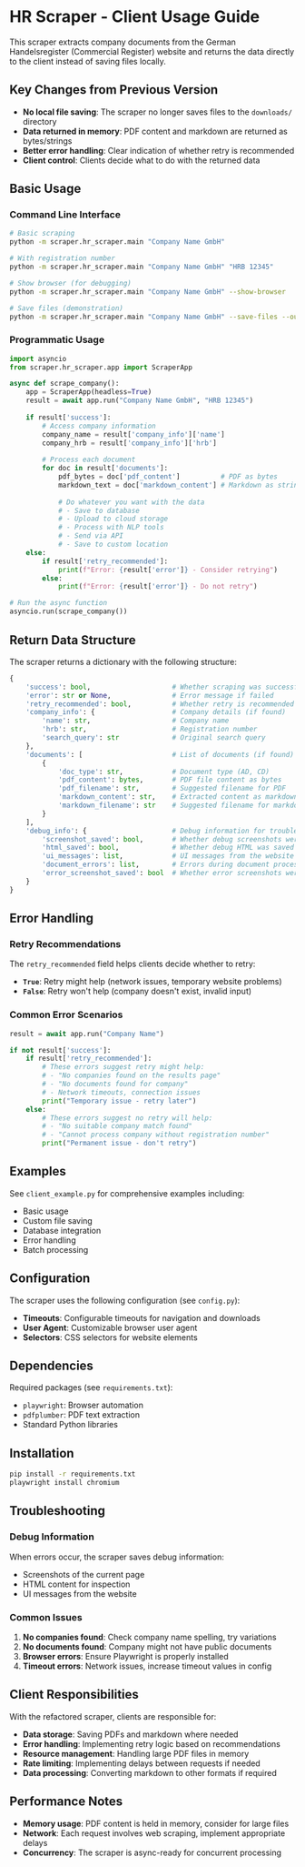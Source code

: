 # HR Scraper - Client Usage Guide

This scraper extracts company documents from the German Handelsregister (Commercial Register) website and returns the data directly to the client instead of saving files locally.

## Key Changes from Previous Version

- **No local file saving**: The scraper no longer saves files to the `downloads/` directory
- **Data returned in memory**: PDF content and markdown are returned as bytes/strings
- **Better error handling**: Clear indication of whether retry is recommended
- **Client control**: Clients decide what to do with the returned data

## Basic Usage

### Command Line Interface

```bash
# Basic scraping
python -m scraper.hr_scraper.main "Company Name GmbH"

# With registration number
python -m scraper.hr_scraper.main "Company Name GmbH" "HRB 12345"

# Show browser (for debugging)
python -m scraper.hr_scraper.main "Company Name GmbH" --show-browser

# Save files (demonstration)
python -m scraper.hr_scraper.main "Company Name GmbH" --save-files --output-dir my_output
```

### Programmatic Usage

```python
import asyncio
from scraper.hr_scraper.app import ScraperApp

async def scrape_company():
    app = ScraperApp(headless=True)
    result = await app.run("Company Name GmbH", "HRB 12345")
    
    if result['success']:
        # Access company information
        company_name = result['company_info']['name']
        company_hrb = result['company_info']['hrb']
        
        # Process each document
        for doc in result['documents']:
            pdf_bytes = doc['pdf_content']          # PDF as bytes
            markdown_text = doc['markdown_content'] # Markdown as string
            
            # Do whatever you want with the data
            # - Save to database
            # - Upload to cloud storage
            # - Process with NLP tools
            # - Send via API
            # - Save to custom location
    else:
        if result['retry_recommended']:
            print(f"Error: {result['error']} - Consider retrying")
        else:
            print(f"Error: {result['error']} - Do not retry")

# Run the async function
asyncio.run(scrape_company())
```

## Return Data Structure

The scraper returns a dictionary with the following structure:

```python
{
    'success': bool,                    # Whether scraping was successful
    'error': str or None,               # Error message if failed
    'retry_recommended': bool,          # Whether retry is recommended
    'company_info': {                   # Company details (if found)
        'name': str,                    # Company name
        'hrb': str,                     # Registration number
        'search_query': str             # Original search query
    },
    'documents': [                      # List of documents (if found)
        {
            'doc_type': str,            # Document type (AD, CD)
            'pdf_content': bytes,       # PDF file content as bytes
            'pdf_filename': str,        # Suggested filename for PDF
            'markdown_content': str,    # Extracted content as markdown
            'markdown_filename': str    # Suggested filename for markdown
        }
    ],
    'debug_info': {                     # Debug information for troubleshooting
        'screenshot_saved': bool,       # Whether debug screenshots were saved
        'html_saved': bool,             # Whether debug HTML was saved
        'ui_messages': list,            # UI messages from the website
        'document_errors': list,        # Errors during document processing
        'error_screenshot_saved': bool  # Whether error screenshots were saved
    }
}
```

## Error Handling

### Retry Recommendations

The `retry_recommended` field helps clients decide whether to retry:

- **`True`**: Retry might help (network issues, temporary website problems)
- **`False`**: Retry won't help (company doesn't exist, invalid input)

### Common Error Scenarios

```python
result = await app.run("Company Name")

if not result['success']:
    if result['retry_recommended']:
        # These errors suggest retry might help:
        # - "No companies found on the results page"
        # - "No documents found for company"
        # - Network timeouts, connection issues
        print("Temporary issue - retry later")
    else:
        # These errors suggest no retry will help:
        # - "No suitable company match found"
        # - "Cannot process company without registration number"
        print("Permanent issue - don't retry")
```

## Examples

See `client_example.py` for comprehensive examples including:

- Basic usage
- Custom file saving
- Database integration
- Error handling
- Batch processing

## Configuration

The scraper uses the following configuration (see `config.py`):

- **Timeouts**: Configurable timeouts for navigation and downloads
- **User Agent**: Customizable browser user agent
- **Selectors**: CSS selectors for website elements

## Dependencies

Required packages (see `requirements.txt`):
- `playwright`: Browser automation
- `pdfplumber`: PDF text extraction
- Standard Python libraries

## Installation

```bash
pip install -r requirements.txt
playwright install chromium
```

## Troubleshooting

### Debug Information

When errors occur, the scraper saves debug information:

- Screenshots of the current page
- HTML content for inspection
- UI messages from the website

### Common Issues

1. **No companies found**: Check company name spelling, try variations
2. **No documents found**: Company might not have public documents
3. **Browser errors**: Ensure Playwright is properly installed
4. **Timeout errors**: Network issues, increase timeout values in config

## Client Responsibilities

With the refactored scraper, clients are responsible for:

- **Data storage**: Saving PDFs and markdown where needed
- **Error handling**: Implementing retry logic based on recommendations
- **Resource management**: Handling large PDF files in memory
- **Rate limiting**: Implementing delays between requests if needed
- **Data processing**: Converting markdown to other formats if required

## Performance Notes

- **Memory usage**: PDF content is held in memory, consider for large files
- **Network**: Each request involves web scraping, implement appropriate delays
- **Concurrency**: The scraper is async-ready for concurrent processing
